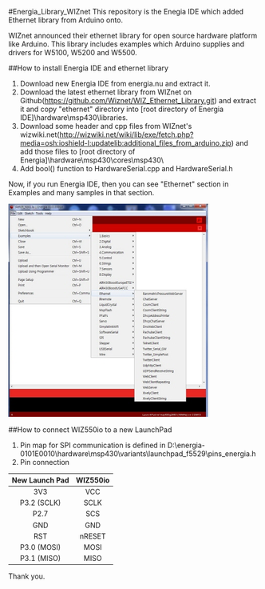 #Energia_Library_WIZnet
This repository is the Enegia IDE which added Ethernet library from Arduino onto.

WIZnet announced their ethernet library for open source hardware platform like Arduino.
This library includes examples which Arduino supplies and drivers for W5100, W5200 and W5500.

##How to install Energia IDE and ethernet library
1. Download new Energia IDE from energia.nu and extract it.
2. Download the latest ethernet library from WIZnet on Github(https://github.com/Wiznet/WIZ_Ethernet_Library.git) 
   and extract it and copy "ethernet" directory into [root directory of Energia IDE]\hardware\msp430\libraries\.
3. Download some header and cpp files from WIZnet's wizwiki.net(http://wizwiki.net/wiki/lib/exe/fetch.php?media=osh:ioshield-l:updatelib:additional_files_from_arduino.zip)
   and add those files to [root directory of Energia]\hardware\msp430\cores\msp430\
4. Add bool() function to HardwareSerial.cpp and HardwareSerial.h

Now, if you run Energia IDE, then you can see "Ethernet" section in Examples and many samples in that section.

![Capture Image](Energia_Capture.jpg "Energia IDE")

##How to connect WIZ550io to a new LaunchPad
1. Pin map for SPI communication is defined in D:\energia-0101E0010\hardware\msp430\variants\launchpad_f5529\pins_energia.h
2. Pin connection
 
  | New Launch Pad | WIZ550io       |
  |:--------------:|:--------------:|
  |      3V3       |       VCC      |
  |   P3.2 (SCLK)  |       SCLK     |
  |   P2.7         |       SCS      |
  |   GND          |       GND      |
  |      RST       |      nRESET    |
  |   P3.0 (MOSI)  |       MOSI     |
  |   P3.1 (MISO)  |       MISO     |
 

Thank you.
